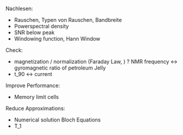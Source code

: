 Nachlesen:
* Rauschen, Typen von Rauschen, Bandbreite
* Powerspectral density
* SNR below peak
* Windowing function, Hann Window

Check:
* magnetization / normalization (Faraday Law, )
? NMR frequency <-> gyromagnetic ratio of petroleum Jelly
* t_90 <-> current

Improve Performance:
* Memory limit cells

Reduce Approximations:
* Numerical solution Bloch Equations
* T_1
